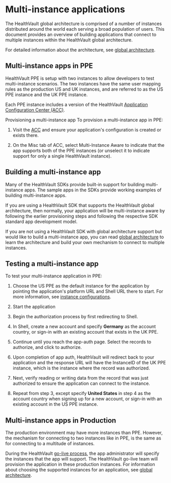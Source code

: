 Multi-instance applications
===========================

The HealthVault global architecture is comprised of a number of instances distributed around the world each serving a broad population of users. This document provides an overview of building applications that connect to multiple instances within the HealthVault global architecture.

For detailed information about the architecture, see <a href="global-architecture.md" id="PageContent_13993_4">global architecture</a>.

Multi-instance apps in PPE
--------------------------

HealthVault PPE is setup with two instances to allow developers to test multi-instance scenarios. The two instances have the same user mapping rules as the production US and UK instances, and are referred to as the US PPE instance and the UK PPE instance.

Each PPE instance includes a version of the HealthVault [Application Configuration Center (ACC)](configurations.md).

Provisioning a multi-instance app
To provision a multi-instance app in PPE:

1.  Visit the [ACC](https://config.healthvault-ppe.com/) and ensure your application's configuration is created or exists there.

2.  On the <span class="label">Misc</span> tab of ACC, select <span class="label">Multi-Instance Aware</span> to indicate that the app supports both of the PPE instances (or unselect it to indicate support for only a single HealthVault instance).

Building a multi-instance app
-----------------------------

Many of the HealthVault SDKs provide built-in support for building multi-instance apps. The sample apps in the SDKs provide working examples of building multi-instance apps.

If you are using a HealthVault SDK that supports the HealthVault global architecture, then normally, your application will be multi-instance aware by following the earlier provisioning steps and following the respective SDK standard app development model.

If you are not using a HealthVault SDK with global architecture support but would like to build a multi-instance app, you can read <a href="global-architecture.md" id="PageContent_13993_10">global architecture</a> to learn the architecture and build your own mechanism to connect to multiple instances.

Testing a multi-instance app
----------------------------

To test your multi-instance application in PPE:

1.  Choose the US PPE as the default instance for the application by pointing the application's platform URL and Shell URL there to start. For more information, see [instance configurations](/healthvault/concepts/advanced/configurations.md).

2.  Start the application

3.  Begin the authorization process by first redirecting to Shell.

4.  In Shell, create a new account and specify **Germany** as the account country, or sign-in with an existing account that exists in the UK PPE.

5.  Continue until you reach the app-auth page. Select the records to authorize, and click to authorize.

6.  Upon completion of app auth, HealthVault will redirect back to your application and the response URL will have the InstanceID of the UK PPE instance, which is the instance where the record was authorized.

7.  Next, verify reading or writing data from the record that was just authorized to ensure the application can connect to the instance.

8.  Repeat from step 3, except specify **United States** in step 4 as the account country when signing up for a new account, or sign-in with an existing account in the US PPE instance.

Multi-instance apps in Production
---------------------------------

The production environment may have more instances than PPE. However, the mechanism for connecting to two instances like in PPE, is the same as for connecting to a multitude of instances.

During the HealthVault [go-live process](/healthvault/publishing/go-live.md), the app administrator will specify the instances that the app will support. The HealthVault go-live team will provision the application in these production instances. For information about choosing the supported instances for an application, see [global architecture](/healthvault/concepts/global-architecture.md).

